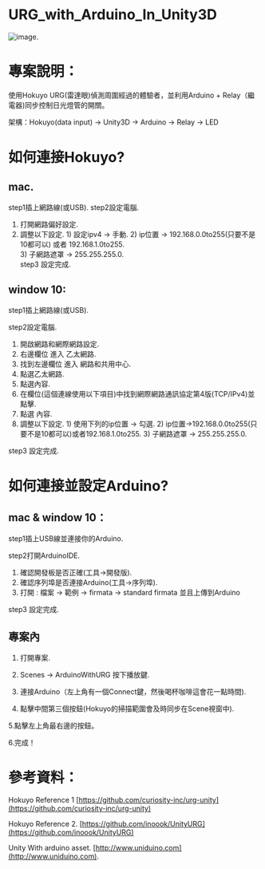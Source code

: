# URG_with_Arduino_In_Unity3D

![image](https://github.com/doremi31618/HokuyoURG_with_Arduino_In_Unity3D/blob/master/Pic/ezgif.com-video-to-gif.gif). 


專案說明：
========
使用Hokuyo URG(雷達眼)偵測周圍經過的體驗者，並利用Arduino + Relay（繼電器)同步控制日光燈管的開關。  

架構：Hokuyo(data input) -> Unity3D -> Arduino -> Relay -> LED

如何連接Hokuyo?
=============
mac.
----
step1插上網路線(或USB). 
step2設定電腦. 
  1. 打開網路偏好設定. 
  2. 調整以下設定. 
    1) 設定ipv4 -> 手動. 
    2) ip位置 -> 192.168.0.0to255(只要不是10都可以) 或者 192.168.1.0to255.  
    3) 子網路遮罩 -> 255.255.255.0.  
step3 設定完成. 

window 10:
----------
step1插上網路線(或USB).  

step2設定電腦. 

  1. 開啟網路和網際網路設定. 
  2. 右邊欄位 進入 乙太網路. 
  3. 找到左邊欄位 進入 網路和共用中心. 
  4. 點選乙太網路. 
  5. 點選內容. 
  6. 在欄位(這個連線使用以下項目)中找到網際網路通訊協定第4版(TCP/IPv4)並點擊. 
  7. 點選 內容. 
  8. 調整以下設定. 
    1) 使用下列的ip位置 -> 勾選. 
    2) ip位置->192.168.0.0to255(只要不是10都可以)或者192.168.1.0to255. 
    3) 子網路遮罩 -> 255.255.255.0. 
    
step3 設定完成.

如何連接並設定Arduino?
==================
mac & window 10：  
----------------
step1插上USB線並連接你的Arduino.  

step2打開ArduinoIDE.  

  1. 確認開發板是否正確(工具->開發版). 
  2. 確認序列埠是否連接Arduino(工具->序列埠). 
  3. 打開 : 檔案 -> 範例 -> firmata -> standard firmata 並且上傳到Arduino 
  
step3 設定完成. 

專案內
---------
1. 打開專案. 

2. Scenes -> ArduinoWithURG 按下播放鍵. 

3. 連接Arduino（左上角有一個Connect鍵，然後喝杯咖啡這會花一點時間). 

4. 點擊中間第三個按鈕(Hokuyo的掃描範圍會及時同步在Scene視窗中). 

5.點擊左上角最右邊的按鈕。

6.完成！  
  
參考資料：
==============
Hokuyo Reference 1 
[https://github.com/curiosity-inc/urg-unity](https://github.com/curiosity-inc/urg-unity)  

Hokuyo Reference 2. 
[https://github.com/inoook/UnityURG](https://github.com/inoook/UnityURG)  

Unity With arduino asset. 
[http://www.uniduino.com](http://www.uniduino.com). 
